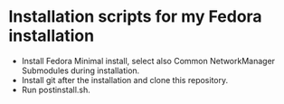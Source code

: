 # Installation scripts for my Fedora installation

- Install Fedora Minimal install, select also Common NetworkManager Submodules during installation.
- Install git after the installation and clone this repository.
- Run postinstall.sh.
